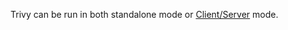 Trivy can be run in both standalone mode or [Client/Server][client-server] mode.

[client-server]: client-server.md
